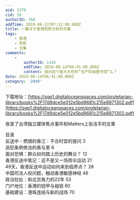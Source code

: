 ```yaml
---
aid: 1379
cid: 16
authorID: 760
addTime: 2019-08-11T07:12:00.000Z
title: 一篇关于香港局势分析的文集
tags:
    - 香港
    - 局势
    - 文集
comments:
    -
        authorID: 1145
        addTime: 2019-08-14T06:41:00.000Z
        content: 请问这个是大大你的“无产阶级图书馆”么？
date: 2019-08-14T06:41:00.000Z
category: '2049'
---
```


下载地址：[https://sgp1.digitaloceanspaces.com/proletarian-library/books%2F17d9dce5e012e5bd9681c215e8871302.pdf](https://sgp1.digitaloceanspaces.com/proletarian-library/books%2F17d9dce5e012e5bd9681c215e8871302.pdf)

收录了台湾独立媒体焦点事件和Matters上张洁平的文章

目录  
反送中・燃燒的香江：不合时宜的提问 3  
逃犯条例修法的表与里 6  
面对恐惧：群众如何踏上历史的舞台？ 12  
香港反送中笔记：这不是又一场雨伞运动 21  
49天，香港反送中运动如何来到临界点？ 28  
中国司法人权问题，触动香港敏感神经 46  
政治拉扯：和北京角力的22年 53  
门户地位：香港的铠甲与枷锁 60  
基础建设：港珠连结与新的战场 70
